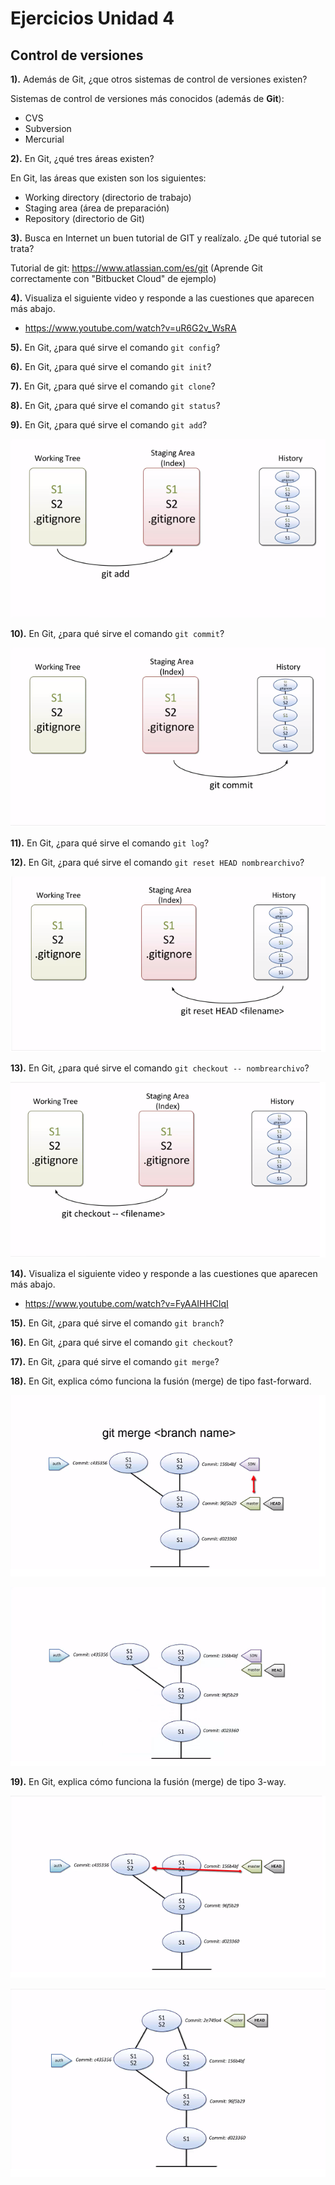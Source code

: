 # Ejercicios Unidad 4

## Control de versiones

**1).** Además de Git, ¿que otros sistemas de control de versiones existen?

Sistemas de control de versiones más conocidos (además de **Git**):

* CVS 
* Subversion
* Mercurial


**2).** En Git, ¿qué tres áreas existen?

En Git, las áreas que existen son los siguientes:

- Working directory (directorio de trabajo)
- Staging area (área de preparación)
- Repository (directorio de Git)


**3).** Busca en Internet un buen tutorial de GIT y realízalo. ¿De qué tutorial se trata?

Tutorial de git: https://www.atlassian.com/es/git (Aprende Git correctamente con "Bitbucket Cloud" de ejemplo)


**4).** Visualiza el siguiente video y responde a las cuestiones que aparecen más abajo.

- https://www.youtube.com/watch?v=uR6G2v_WsRA

  

**5).** En Git, ¿para qué sirve el comando `git config`? 



**6).** En Git, ¿para qué sirve el comando `git init`? 



**7).** En Git, ¿para qué sirve el comando `git clone`? 



**8).** En Git, ¿para qué sirve el comando `git status`? 



**9).** En Git, ¿para qué sirve el comando `git add`? 

![T4_E9.png](https://github.com/Yammy468/entornos/blob/main/images/T4_E9.png?raw=true)

**10).** En Git, ¿para qué sirve el comando `git commit`? 

![T4_E10.png](https://github.com/Yammy468/entornos/blob/main/images/T4_E10.png?raw=true)



**11).** En Git, ¿para qué sirve el comando `git log`? 



**12).** En Git, ¿para qué sirve el comando `git reset HEAD nombrearchivo`? 

![T4_E12.png](https://github.com/Yammy468/entornos/blob/main/images/T4_E12.png?raw=true)



**13).** En Git, ¿para qué sirve el comando `git checkout -- nombrearchivo`? 

![T4_E13.png](https://github.com/Yammy468/entornos/blob/main/images/T4_E13.png?raw=true)



**14).** Visualiza el siguiente video y responde a las cuestiones que aparecen más abajo.

- https://www.youtube.com/watch?v=FyAAIHHClqI

  

**15).** En Git, ¿para qué sirve el comando `git branch`? 



**16).** En Git, ¿para qué sirve el comando `git checkout`? 



**17).** En Git, ¿para qué sirve el comando `git merge`? 



**18).** En Git, explica cómo funciona la fusión (merge) de tipo fast-forward.

![T4_E18-1.png](https://github.com/Yammy468/entornos/blob/main/images/T4_E18-1.png?raw=true)

![T4_E18-2.png](https://github.com/Yammy468/entornos/blob/main/images/T4_E18-2.png?raw=true)



**19).** En Git, explica cómo funciona la fusión (merge) de tipo 3-way.

![T4_E19-1.png](https://github.com/Yammy468/entornos/blob/main/images/T4_E19-1.png?raw=true)

![T4_E19-2.png](https://github.com/Yammy468/entornos/blob/main/images/T4_E19-2.png?raw=true)







    

    
